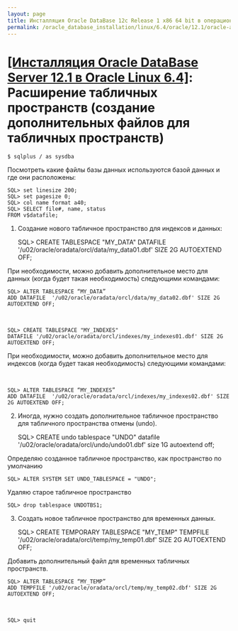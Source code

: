 ```yaml
---
layout: page
title: Инсталляция Oracle DataBase 12c Release 1 x86 64 bit в операционной системе Oracle Linux 6.4 x86_64
permalink: /oracle_database_installation/linux/6.4/oracle/12.1/oracle-additionals-datafiles/
---
```


# <a href="/oracle_database_installation/linux/6.4/oracle/12.1/">[Инсталляция Oracle DataBase Server 12.1 в Oracle Linux 6.4]</a>: Расширение табличных пространств (создание дополнительных файлов для табличных пространств)


	$ sqlplus / as sysdba


Посмотреть какие файлы базы данных используются базой данных и где они расположены:


	SQL> set linesize 200;
	SQL> set pagesize 0;
	SQL> col name format a40;
	SQL> SELECT file#, name, status
	FROM v$datafile;


1) Создание нового табличное пространство для индексов и данных:


	SQL> CREATE TABLESPACE "MY_DATA"
	DATAFILE '/u02/oracle/oradata/orcl/data/my_data01.dbf' SIZE 2G AUTOEXTEND OFF;


При необходимости, можно добавить дополнительное место для данных (когда будет такая необходимость) следующими командами:


	SQL> ALTER TABLESPACE “MY_DATA”
	ADD DATAFILE  '/u02/oracle/oradata/orcl/data/my_data02.dbf' SIZE 2G AUTOEXTEND OFF;

<br/>

	SQL> CREATE TABLESPACE "MY_INDEXES"
	DATAFILE '/u02/oracle/oradata/orcl/indexes/my_indexes01.dbf' SIZE 2G AUTOEXTEND OFF;


При необходимости, можно добавить дополнительное место для индексов (когда будет такая необходимость) следующими командами:


<br/>

	SQL> ALTER TABLESPACE “MY_INDEXES”
	ADD DATAFILE  '/u02/oracle/oradata/orcl/indexes/my_indexes02.dbf' SIZE 2G AUTOEXTEND OFF;



2) Иногда, нужно создать дополнительное табличное пространство для табличного пространства отмены (undo).


	SQL> CREATE undo tablespace "UNDO" datafile '/u02/oracle/oradata/orcl/undo/undo01.dbf' size 1G autoextend off;


Определяю созданное табличное пространство, как пространство по умолчанию

	SQL> ALTER SYSTEM SET UNDO_TABLESPACE = "UNDO";



Удаляю старое табличное пространство


	SQL> drop tablespace UNDOTBS1;


3) Создать новое табличное пространство для временных данных.


	SQL> CREATE TEMPORARY TABLESPACE "MY_TEMP"
	TEMPFILE '/u02/oracle/oradata/orcl/temp/my_temp01.dbf' SIZE 2G AUTOEXTEND OFF;


Добавить дополнительный файл для временных табличных пространств.


	SQL> ALTER TABLESPACE “MY_TEMP”
	ADD TEMPFILE '/u02/oracle/oradata/orcl/temp/my_temp02.dbf' SIZE 2G AUTOEXTEND OFF;


<br/>

	SQL> quit
